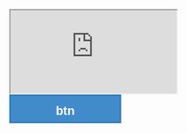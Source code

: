 <style>
  .flat{display:block;width:202px;height:52px; line-height:52px; text-align:center; font-family:arial,verdana,sans-serif, '新宋体'; font-weight:bold; font-size:22px; background:#428bca;color:#fff; text-decoration:none; border: 3px solid #357ebd; cursor:pointer}
  .flat:hover{background:#1165ae;}
  .flat:active{background:#0d79d5;}
</style>
<iframe src="https://qiufeng54321.github.io/tests/iframe">hi</iframe>
<br/>
<frame src="https://baidu.com"/>
<script>
  alert("hi")
</script>
<button class="flat">btn</button>
